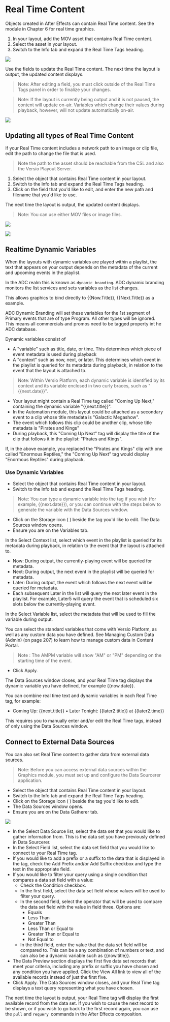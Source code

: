<!--
Title : 2093313703_csl_realtime_content_tutorial

- Created : 2022-01-03 09:47
- Updated :
- Author : James Rivers
- Written against (version):
- Sources :
	- Versio 4.6 System Operations
- Author Notes :
- Tags : [!versio_graphics_moc](../../!versio_graphics_moc.md)
-->

# Real Time Content
 Objects created in After Effects can contain Real Time content. See the module in Chapter 6 for real time graphics. 


1. In your layout, add the MOV asset that contains Real Time content.
2. Select the asset in your layout.
3. Switch to the Info tab and expand the Real Time Tags heading.

![](attachments/2022-01-03%2010.27.31.gif)

Use the fields to update the Real Time content. The next time the layout is output, the updated content displays.

> Note: After editing a field, you must click outside of the Real Time Tags panel in order to finalize your changes.

> Note: If the layout is currently being output and it is not paused, the content will update on-air. Variables which change their values during playback, however, will not update automatically on-air.

![](attachments/2022-01-03%2010.29.31.gif)

## Updating all types of Real Time Content
 

If your Real Time content includes a network path to an image or clip file, edit the path to change the file that is used.

> Note the path to the asset should be reachable from the CSL and also the Versio Playout Server. 

1. Select the object that contains Real Time content in your layout.
2. Switch to the Info tab and expand the Real Time Tags heading.
3. Click on the field that you'd like to edit, and enter the new path and filename that you'd like to use.

 The next time the layout is output, the updated content displays.

 >   Note: You can use either MOV files or image files.

 ![](attachments/Pasted%20image%2020220103104054.png)

![](attachments/2022-01-03%2010.58.37.gif)

## Realtime Dynamic Variables
When the layouts with dynamic variables are played within a playlist, the text that appears on your output depends on the metadata of the current and upcoming events in the playlist.  

In the ADC realm this is known as `dynamic branding`.  ADC dynamic branding monitors the list services and sets variables as the list changes. 

This allows graphics to bind directly to {{Now.Title}}, {{Next.Title}} as a example. 

ADC Dynamic Branding will set these variables for the 1st segment of Primary events that are of type Program. All other types will be ignored. This means all commercials and promos need to be tagged property int he ADC database.


Dynamic variables consist of
- A "variable" such as title, date, or time. This determines which piece of event metadata is used during playback
- A "context" such as now, next, or later. This determines which event in the playlist is queried for its metadata during playback, in relation to the event that the layout is attached to.

>  Note: Within Versio Platform, each dynamic variable is identified by its context and its variable enclosed in two curly braces, such as "{{next.date}}".

 
 - Your layout might contain a Real Time tag called "Coming Up Next," containing the dynamic variable "{{next.title}}".
 - In the Automation module, this layout could be attached as a secondary event to a clip whose title metadata is "Galactic Megashow".
 - The event which follows this clip could be another clip, whose title metadata is "Pirates and Kings"
 - During playback, this "Coming Up Next" tag will display the title of the clip that follows it in the playlist: "Pirates and Kings".

If, in the above example, you replaced the "Pirates and Kings" clip with one called "Enormous Reptiles," the "Coming Up Next" tag would display "Enormous Reptiles" during playback.

### Use Dynamic Variables
- Select the object that contains Real Time content in your layout.
- Switch to the Info tab and expand the Real Time Tags heading.

> Note: You can type a dynamic variable into the tag if you wish (for example, {{next.date}}), or you can continue with the steps below to generate the variable with the Data Sources window.
    
- Click on the Storage icon ( ) beside the tag you'd like to edit. The Data Sources window opens.
- Ensure you are on the Variables tab.

In the Select Context list, select which event in the playlist is queried for its metadata during playback, in relation to the event that the layout is attached to.

- Now: During output, the currently-playing event will be queried for metadata.
- Next: During output, the next event in the playlist will be queried for metadata.
- Later: During output, the event which follows the next event will be queried for metadata.
- Each subsequent Later in the list will query the next later event in the playlist. For example, Later5 will query the event that is scheduled six slots below the currently-playing event.

In the Select Variable list, select the metadata that will be used to fill the variable during output.

You can select the standard variables that come with Versio Platform, as well as any custom data you have defined. See Managing Custom Data (Admin) (on page 207) to learn how to manage custom data in Content Portal.

> Note :  The AMPM variable will show "AM" or "PM" depending on the starting time of the event.

 - Click Apply. 
 
 The Data Sources window closes, and your Real Time tag displays the dynamic variable you have defined, for example {{now.date}}.

You can combine real time text and dynamic variables in each Real Time tag, for example:
- Coming Up: {{next.title}}
• Later Tonight: {{later2.title}} at {{later2.time}}

This requires you to manually enter and/or edit the Real Time tags, instead of only using the Data Sources window.


## Connect to External Data Sources
 You can also set Real Time content to gather data from external data sources.
 >  Note: Before you can access external data sources within the Graphics module, you must set up and configure the Data Sourcerer application.

- Select the object that contains Real Time content in your layout.
- Switch to the Info tab and expand the Real Time Tags heading.
- Click on the Storage icon ( ) beside the tag you'd like to edit.
- The Data Sources window opens.
- Ensure you are on the Data Gatherer tab.
 
![](attachments/2022-01-03%2012.19.31.gif)

- In the Select Data Source list, select the data set that you would like to gather information from. This is the data set you have previously defined in Data Sourcerer.
- In the Select Field list, select the data set field that you would like to connect to your Real Time tag.
- If you would like to add a prefix or a suffix to the data that is displayed in the tag, check the Add Prefix and/or Add Suffix checkbox and type the text in the appropriate field.
- If you would like to filter your query using a single condition that compares a data set field with a value:
	- Check the Condition checkbox.
	- In the first field, select the data set field whose values will be used to filter your query.
	- In the second field, select the operator that will be used to compare the data set field with the value in field three. Options are:
		- Equals
		- Less Than
		- Greater Than
		- Less Than or Equal to
		- Greater Than or Equal to
		- Not Equal to
	- In the third field, enter the value that the data set field will be compared to. This can be a any combination of numbers or text, and can also be a dynamic variable such as {{now.title}}.
- The Data Preview section displays the first five data set records that meet your criteria, including any prefix or suffix you have chosen and any condition you have applied. Click the View All link to view all of the available records instead of just the first five.
- Click Apply.  The Data Sources window closes, and your Real Time tag displays a text query representing what you have chosen.

The next time the layout is output, your Real Time tag will display the first available record from the data set. If you wish to cause the next record to be shown, or if you wish to go back to the first record again, you can use the `pull` and `requery `commands in the After Effects composition. 
